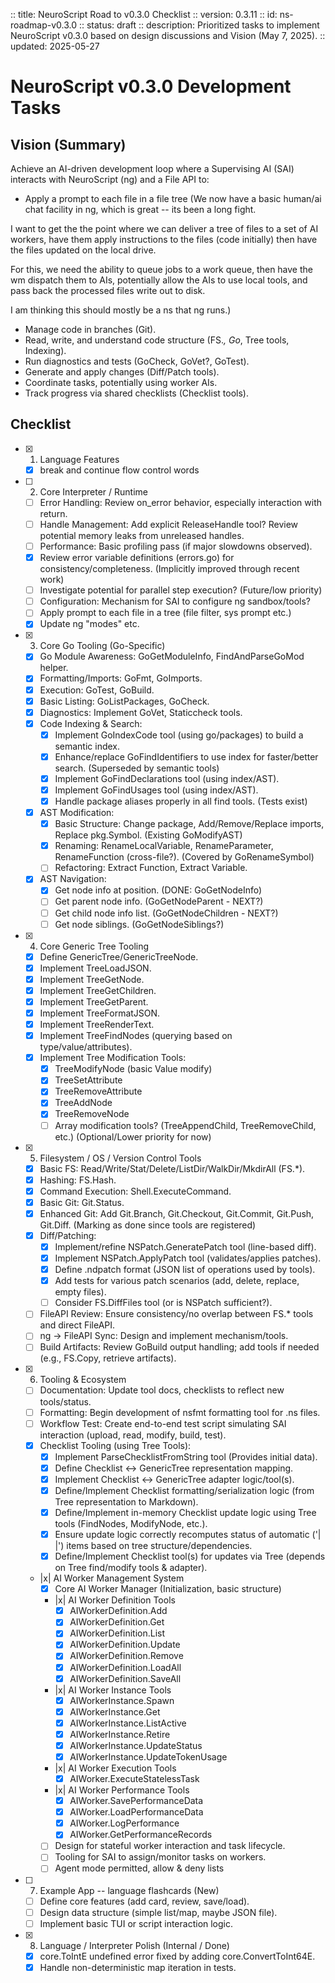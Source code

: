 :: title: NeuroScript Road to v0.3.0 Checklist
:: version: 0.3.11
:: id: ns-roadmap-v0.3.0
:: status: draft
:: description: Prioritized tasks to implement NeuroScript v0.3.0 based on design discussions and Vision (May 7, 2025).
:: updated: 2025-05-27

# NeuroScript v0.3.0 Development Tasks

## Vision (Summary)

Achieve an AI-driven development loop where a Supervising AI (SAI) interacts with NeuroScript (ng) and a File API to:
- Apply a prompt to each file in a file tree 
(We now have a basic human/ai chat facility in ng, which is great -- its been a long fight.

I want to get the the point where we can deliver a tree of files to a set of AI workers, have them apply instructions to the files (code initially) then have the files updated on the local drive.

For this, we need the ability to queue jobs to a work queue, then have the wm dispatch them to AIs, potentially allow the AIs to use local tools, and pass back the processed files write out to disk.

I am thinking this should mostly be a ns that ng runs.)


- Manage code in branches (Git).
- Read, write, and understand code structure (FS.*, Go*, Tree tools, Indexing).
- Run diagnostics and tests (GoCheck, GoVet?, GoTest).
- Generate and apply changes (Diff/Patch tools).
- Coordinate tasks, potentially using worker AIs.
- Track progress via shared checklists (Checklist tools).

## Checklist

- [x] 1. Language Features
    - [x] break and continue flow control words

- [ ] 2. Core Interpreter / Runtime
    - [ ] Error Handling: Review on_error behavior, especially interaction with return.
    - [ ] Handle Management: Add explicit ReleaseHandle tool? Review potential memory leaks from unreleased handles.
    - [ ] Performance: Basic profiling pass (if major slowdowns observed).
    - [x] Review error variable definitions (errors.go) for consistency/completeness. (Implicitly improved through recent work)
    - [ ] Investigate potential for parallel step execution? (Future/low priority)
    - [ ] Configuration: Mechanism for SAI to configure ng sandbox/tools?
    - [ ] Apply prompt to each file in a tree (file filter, sys prompt etc.)
    - [x] Update ng "modes" etc.

- [x] 3. Core Go Tooling (Go-Specific)
    - [x] Go Module Awareness: GoGetModuleInfo, FindAndParseGoMod helper.
    - [x] Formatting/Imports: GoFmt, GoImports.
    - [x] Execution: GoTest, GoBuild.
    - [x] Basic Listing: GoListPackages, GoCheck.
    - [x] Diagnostics: Implement GoVet, Staticcheck tools.
    - [x] Code Indexing & Search:
        - [x] Implement GoIndexCode tool (using go/packages) to build a semantic index.
        - [x] Enhance/replace GoFindIdentifiers to use index for faster/better search. (Superseded by semantic tools)
        - [x] Implement GoFindDeclarations tool (using index/AST).
        - [x] Implement GoFindUsages tool (using index/AST).
        - [x] Handle package aliases properly in all find tools. (Tests exist)
    - [x] AST Modification:
        - [x] Basic Structure: Change package, Add/Remove/Replace imports, Replace pkg.Symbol. (Existing GoModifyAST)
        - [x] Renaming: RenameLocalVariable, RenameParameter, RenameFunction (cross-file?). (Covered by GoRenameSymbol)
        - [ ] Refactoring: Extract Function, Extract Variable.
    - [x] AST Navigation:
        - [x] Get node info at position. (DONE: GoGetNodeInfo)
        - [ ] Get parent node info. (GoGetNodeParent - NEXT?)
        - [ ] Get child node info list. (GoGetNodeChildren - NEXT?)
        - [ ] Get node siblings. (GoGetNodeSiblings?)

- [x] 4. Core Generic Tree Tooling
    - [x] Define GenericTree/GenericTreeNode.
    - [x] Implement TreeLoadJSON.
    - [x] Implement TreeGetNode.
    - [x] Implement TreeGetChildren.
    - [x] Implement TreeGetParent.
    - [x] Implement TreeFormatJSON.
    - [x] Implement TreeRenderText.
    - [x] Implement TreeFindNodes (querying based on type/value/attributes).
    - [x] Implement Tree Modification Tools:
        - [x] TreeModifyNode (basic Value modify)
        - [x] TreeSetAttribute
        - [x] TreeRemoveAttribute
        - [x] TreeAddNode
        - [x] TreeRemoveNode
        - [ ] Array modification tools? (TreeAppendChild, TreeRemoveChild, etc.) (Optional/Lower priority for now)

- [x] 5. Filesystem / OS / Version Control Tools
    - [x] Basic FS: Read/Write/Stat/Delete/ListDir/WalkDir/MkdirAll (FS.*).
    - [x] Hashing: FS.Hash.
    - [x] Command Execution: Shell.ExecuteCommand.
    - [x] Basic Git: Git.Status.
    - [x] Enhanced Git: Add Git.Branch, Git.Checkout, Git.Commit, Git.Push, Git.Diff. (Marking as done since tools are registered)
    - [x] Diff/Patching:
        - [x] Implement/refine NSPatch.GeneratePatch tool (line-based diff).
        - [x] Implement NSPatch.ApplyPatch tool (validates/applies patches).
        - [x] Define .ndpatch format (JSON list of operations used by tools).
        - [x] Add tests for various patch scenarios (add, delete, replace, empty files).
        - [ ] Consider FS.DiffFiles tool (or is NSPatch sufficient?).
    - [ ] FileAPI Review: Ensure consistency/no overlap between FS.* tools and direct FileAPI.
    - [ ] ng -> FileAPI Sync: Design and implement mechanism/tools.
    - [ ] Build Artifacts: Review GoBuild output handling; add tools if needed (e.g., FS.Copy, retrieve artifacts).

- [x] 6. Tooling & Ecosystem
    - [ ] Documentation: Update tool docs, checklists to reflect new tools/status.
    - [ ] Formatting: Begin development of nsfmt formatting tool for .ns files.
    - [ ] Workflow Test: Create end-to-end test script simulating SAI interaction (upload, read, modify, build, test).
    - [x] Checklist Tooling (using Tree Tools):
        - [x] Implement ParseChecklistFromString tool (Provides initial data).
        - [x] Define Checklist <-> GenericTree representation mapping.
        - [x] Implement Checklist <-> GenericTree adapter logic/tool(s).
        - [x] Define/Implement Checklist formatting/serialization logic (from Tree representation to Markdown).
        - [x] Define/Implement in-memory Checklist update logic using Tree tools (FindNodes, ModifyNode, etc.).
        - [x] Ensure update logic correctly recomputes status of automatic ('| |') items based on tree structure/dependencies.
        - [x] Define/Implement Checklist tool(s) for updates via Tree (depends on Tree find/modify tools & adapter).
    - |x| AI Worker Management System
        - [x] Core AI Worker Manager (Initialization, basic structure)
        - |x| AI Worker Definition Tools
            - [x] AIWorkerDefinition.Add
            - [x] AIWorkerDefinition.Get
            - [x] AIWorkerDefinition.List
            - [x] AIWorkerDefinition.Update
            - [x] AIWorkerDefinition.Remove
            - [x] AIWorkerDefinition.LoadAll
            - [x] AIWorkerDefinition.SaveAll
        - |x| AI Worker Instance Tools
            - [x] AIWorkerInstance.Spawn
            - [x] AIWorkerInstance.Get
            - [x] AIWorkerInstance.ListActive
            - [x] AIWorkerInstance.Retire
            - [x] AIWorkerInstance.UpdateStatus
            - [x] AIWorkerInstance.UpdateTokenUsage
        - |x| AI Worker Execution Tools
            - [x] AIWorker.ExecuteStatelessTask
        - |x| AI Worker Performance Tools
            - [x] AIWorker.SavePerformanceData
            - [x] AIWorker.LoadPerformanceData
            - [x] AIWorker.LogPerformance
            - [x] AIWorker.GetPerformanceRecords
        - [ ] Design for stateful worker interaction and task lifecycle.
        - [ ] Tooling for SAI to assign/monitor tasks on workers.
        - [ ] Agent mode permitted, allow & deny lists

- [ ] 7. Example App -- language flashcards (New)
    - [ ] Define core features (add card, review, save/load).
    - [ ] Design data structure (simple list/map, maybe JSON file).
    - [ ] Implement basic TUI or script interaction logic.

- [x] 8. Language / Interpreter Polish (Internal / Done)
    - [x] core.ToIntE undefined error fixed by adding core.ConvertToInt64E.
    - [x] Handle non-deterministic map iteration in tests.
